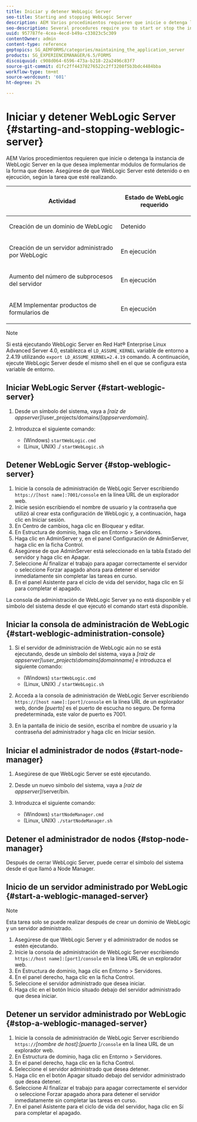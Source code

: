```yaml
---
title: Iniciar y detener WebLogic Server
seo-title: Starting and stopping WebLogic Server
description: AEM Varios procedimientos requieren que inicie o detenga la instancia de WebLogic Server en la que desea implementar módulos de formularios de la forma que desee. Este documento describe cómo iniciar y detener WebLogic Server.
seo-description: Several procedures require you to start or stop the instance of WebLogic Server where you want to deploy AEM forms modules. This document describes how to start and stop the WebLogic Server.
uuid: 957787fe-4cea-4ecd-b49a-c33023c5c309
contentOwner: admin
content-type: reference
geptopics: SG_AEMFORMS/categories/maintaining_the_application_server
products: SG_EXPERIENCEMANAGER/6.5/FORMS
discoiquuid: c908d064-6596-473a-b218-22a2496c83f7
source-git-commit: d1fc2ff44378276522c2ff3208f5b3bdc4484bba
workflow-type: tm+mt
source-wordcount: '601'
ht-degree: 2%

---
```



# Iniciar y detener WebLogic Server {#starting-and-stopping-weblogic-server}

AEM Varios procedimientos requieren que inicie o detenga la instancia de WebLogic Server en la que desea implementar módulos de formularios de la forma que desee. Asegúrese de que WebLogic Server esté detenido o en ejecución, según la tarea que esté realizando.

<table>
 <thead>
  <tr>
   <th><p>Actividad</p></th>
   <th><p>Estado de WebLogic requerido</p></th>
  </tr>
 </thead>
 <tbody>
  <tr>
   <td><p>Creación de un dominio de WebLogic</p></td>
   <td><p>Detenido</p></td>
  </tr>
  <tr>
   <td><p>Creación de un servidor administrado por WebLogic</p></td>
   <td><p>En ejecución</p></td>
  </tr>
  <tr>
   <td><p>Aumento del número de subprocesos del servidor</p></td>
   <td><p>En ejecución</p></td>
  </tr>
  <tr>
   <td><p>AEM Implementar productos de formularios de</p></td>
   <td><p>En ejecución</p></td>
  </tr>
 </tbody>
</table>

>[!NOTE]
>
>Si está ejecutando WebLogic Server en Red Hat® Enterprise Linux Advanced Server 4.0, establezca el `LD_ASSUME_KERNEL` variable de entorno a 2.4.19 utilizando `export LD_ASSUME_KERNEL=2.4.19` comando. A continuación, ejecute WebLogic Server desde el mismo shell en el que se configura esta variable de entorno.

## Iniciar WebLogic Server {#start-weblogic-server}

1. Desde un símbolo del sistema, vaya a *[raíz de appserver]*/user_projects/domains/*[appserverdomain]*.
1. Introduzca el siguiente comando:

   * (Windows) `startWebLogic.cmd`
   * (Linux, UNIX) ./ `startWebLogic.sh`

## Detener WebLogic Server {#stop-weblogic-server}

1. Inicie la consola de administración de WebLogic Server escribiendo `https://[host name]:7001/console` en la línea URL de un explorador web.
1. Inicie sesión escribiendo el nombre de usuario y la contraseña que utilizó al crear esta configuración de WebLogic y, a continuación, haga clic en Iniciar sesión.
1. En Centro de cambios, haga clic en Bloquear y editar.
1. En Estructura de dominio, haga clic en Entorno > Servidores.
1. Haga clic en AdminServer y, en el panel Configuración de AdminServer, haga clic en la ficha Control.
1. Asegúrese de que AdminServer está seleccionado en la tabla Estado del servidor y haga clic en Apagar.
1. Seleccione Al finalizar el trabajo para apagar correctamente el servidor o seleccione Forzar apagado ahora para detener el servidor inmediatamente sin completar las tareas en curso.
1. En el panel Asistente para el ciclo de vida del servidor, haga clic en Sí para completar el apagado.

La consola de administración de WebLogic Server ya no está disponible y el símbolo del sistema desde el que ejecutó el comando start está disponible.

## Iniciar la consola de administración de WebLogic {#start-weblogic-administration-console}

1. Si el servidor de administración de WebLogic aún no se está ejecutando, desde un símbolo del sistema, vaya a *[raíz de appserver]\user_projects\domains\[domainname]* e introduzca el siguiente comando:

   * (Windows) `startWebLogic.cmd`
   * (Linux, UNIX) ./ `startWebLogic.sh`

1. Acceda a la consola de administración de WebLogic Server escribiendo `https://[host name]:[port]/console` en la línea URL de un explorador web, donde *[puerto]* es el puerto de escucha no seguro. De forma predeterminada, este valor de puerto es 7001.
1. En la pantalla de inicio de sesión, escriba el nombre de usuario y la contraseña del administrador y haga clic en Iniciar sesión.

## Iniciar el administrador de nodos {#start-node-manager}

1. Asegúrese de que WebLogic Server se esté ejecutando.
1. Desde un nuevo símbolo del sistema, vaya a *[raíz de appserver]*/server/bin.
1. Introduzca el siguiente comando:

   * (Windows) `startNodeManager.cmd`
   * (Linux, UNIX) `./startNodeManager.sh`

## Detener el administrador de nodos {#stop-node-manager}

Después de cerrar WebLogic Server, puede cerrar el símbolo del sistema desde el que llamó a Node Manager.

## Inicio de un servidor administrado por WebLogic {#start-a-weblogic-managed-server}

>[!NOTE]
>
>Esta tarea solo se puede realizar después de crear un dominio de WebLogic y un servidor administrado.

1. Asegúrese de que WebLogic Server y el administrador de nodos se estén ejecutando.
1. Inicie la consola de administración de WebLogic Server escribiendo `https://host name]:[port]/console` en la línea URL de un explorador web.
1. En Estructura de dominio, haga clic en Entorno > Servidores.
1. En el panel derecho, haga clic en la ficha Control.
1. Seleccione el servidor administrado que desea iniciar.
1. Haga clic en el botón Inicio situado debajo del servidor administrado que desea iniciar.

## Detener un servidor administrado por WebLogic {#stop-a-weblogic-managed-server}

1. Inicie la consola de administración de WebLogic Server escribiendo `https://`*[nombre de host]:[puerto ]*`/console` en la línea URL de un explorador web.
1. En Estructura de dominio, haga clic en Entorno > Servidores.
1. En el panel derecho, haga clic en la ficha Control.
1. Seleccione el servidor administrado que desea detener.
1. Haga clic en el botón Apagar situado debajo del servidor administrado que desea detener.
1. Seleccione Al finalizar el trabajo para apagar correctamente el servidor o seleccione Forzar apagado ahora para detener el servidor inmediatamente sin completar las tareas en curso.
1. En el panel Asistente para el ciclo de vida del servidor, haga clic en Sí para completar el apagado.

